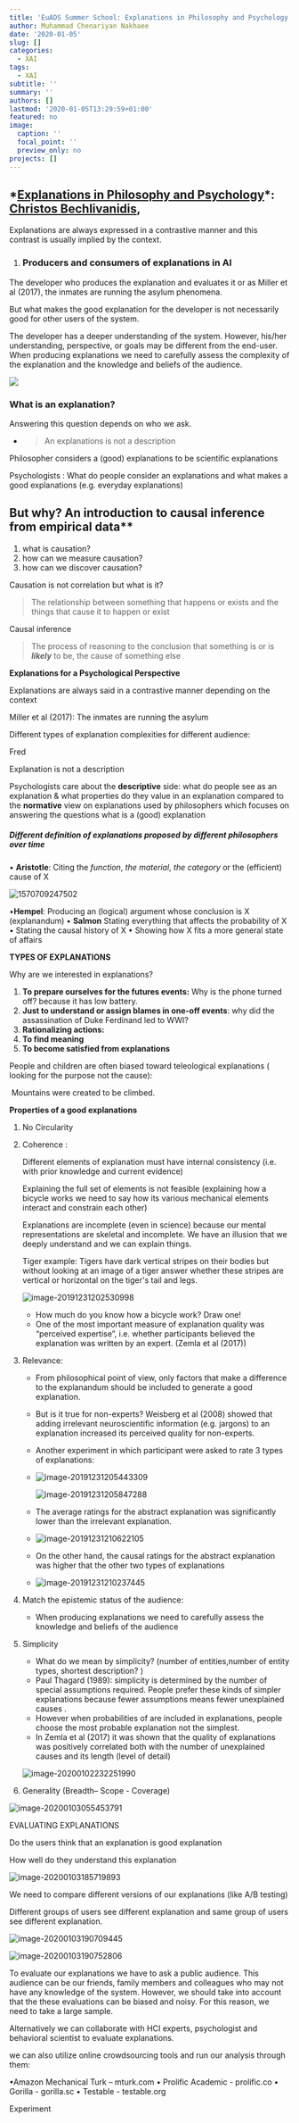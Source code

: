 ```yaml
---
title: 'EuADS Summer School: Explanations in Philosophy and Psychology'
author: Muhammad Chenariyan Nakhaee
date: '2020-01-05'
slug: []
categories:
  - XAI
tags:
  - XAI
subtitle: ''
summary: ''
authors: []
lastmod: '2020-01-05T13:29:59+01:00'
featured: no
image:
  caption: ''
  focal_point: ''
  preview_only: no
projects: []
---
```




## ***[Explanations in Philosophy and Psychology](https://euads.org/wp-content/uploads/2019/09/Explanations-in-Philosophy-and-Psychology-2.pdf)\*: [Christos Bechlivanidis](https://www.ucl.ac.uk/pals/research/experimental-psychology/person/christos-bechlivanidis/),**



Explanations are always expressed in  a contrastive manner and this contrast is usually implied by the context.

1. ### Producers and consumers of explanations in AI



The developer who produces the explanation and evaluates it or as Miller et al (2017), the inmates are running the asylum phenomena.

But what makes the good explanation for the developer is not necessarily good for other users of the system.

The developer has a deeper understanding of the  system. However, his/her understanding, perspective, or goals may be different from the end-user. When producing explanations we need to carefully assess the complexity of the explanation and the knowledge and beliefs of the audience.

![](1.png)

### What is an explanation?

Answering this question depends on who we ask. 

- > An explanations is not a description

Philosopher considers a (good) explanations to be scientific explanations

Psychologists : What do people consider an explanations and what makes a good explanations (e.g. everyday explanations)

## But why? An introduction to causal inference from empirical data**

1. what is causation?
2. how can we measure causation?
3. how can we discover causation? 

Causation is not correlation but what is it?

> The relationship between something that happens or exists and the things that cause it to happen or exist

Causal inference 

> The process of reasoning to the conclusion that something is or is ***likely***  to be, the cause of something else



**Explanations for a Psychological Perspective**

Explanations are always said in a contrastive manner depending on the context



Miller et al (2017): The inmates are running the asylum

Different types of explanation complexities for different audience:

Fred

Explanation is not a description

Psychologists care about the **descriptive** side: what do people see as an explanation & what properties do they value in an explanation compared to the **normative** view on explanations used by philosophers which focuses on answering the questions what is a (good) explanation

##### Different definition of explanations proposed by different philosophers over time 

• **Aristotle**: Citing the *function*, *the material*, *the category* or the (efficient) cause of X 

![1570709247502](C:\Users\ChenariyahNakhaeeM\AppData\Roaming\Typora\typora-user-images\1570709247502.png)

•**Hempel**:  Producing an (logical) argument whose conclusion  is X (explanandum)
• **Salmon** Stating everything that affects the probability of X 
• Stating the causal history of X
• Showing how X fits a more general state of affairs

**TYPES OF EXPLANATIONS**

Why are we interested in explanations?

1. **To prepare ourselves for the futures events:** Why is the phone turned off? because it has low battery.
2. **Just to understand or assign blames in one-off events**: why did the assassination of Duke Ferdinand led to WWI?
3. **Rationalizing actions:**
4. **To find meaning** 
5. **To become satisfied from explanations**

People and children are often biased toward teleological explanations ( looking for the purpose not the cause): 

​	Mountains were created to be climbed.



**Properties of a good explanations**

1. No Circularity

2. Coherence :

   Different elements of explanation must  have internal consistency (i.e. with prior knowledge and current evidence)

   Explaining the full set of elements is not feasible (explaining how a bicycle works we need to say how its various mechanical elements interact and constrain each other)

   Explanations are incomplete (even in science) because our mental
   representations are skeletal and incomplete. We have an illusion that we deeply understand and we can explain things. 

   Tiger example: Tigers have dark vertical stripes on their bodies but without looking at an image of a tiger answer whether these stripes are  vertical or horizontal on the tiger's tail and legs.

   ![image-20191231202530998](C:\Users\iMuhammad\AppData\Roaming\Typora\typora-user-images\image-20191231202530998.png)

   - How much do you know how a bicycle work?  Draw one!
   - One of the most important measure of explanation quality was “perceived expertise”, i.e. whether participants believed the explanation was written by an expert. (Zemla et al (2017))

3. Relevance:

   - From philosophical point of view,  only factors that make a difference to the explanandum should be included to generate a good explanation. 

   - But is it true for non-experts? Weisberg et al (2008) showed that adding irrelevant neuroscientific information (e.g. jargons) to an explanation increased its perceived quality for non-experts. 

   - Another experiment in which participant were asked to rate 3 types of explanations:

   - ![image-20191231205443309](C:\Users\iMuhammad\AppData\Roaming\Typora\typora-user-images\image-20191231205443309.png)

     ![image-20191231205847288](C:\Users\iMuhammad\AppData\Roaming\Typora\typora-user-images\image-20191231205847288.png)

   - The average ratings for the abstract explanation was significantly lower than the irrelevant explanation.

   - ![image-20191231210622105](C:\Users\iMuhammad\AppData\Roaming\Typora\typora-user-images\image-20191231210622105.png)

   -  On the other hand, the causal ratings for the abstract explanation was higher that the other two types of explanations 

   - ![image-20191231210237445](C:\Users\iMuhammad\AppData\Roaming\Typora\typora-user-images\image-20191231210237445.png)

4. Match the epistemic status of the audience:

   - When producing explanations we need to carefully assess
     the knowledge and beliefs of the audience

5. Simplicity 

   - What do we mean by simplicity? (number of entities,number of entity types, shortest description? )
   - Paul Thagard (1989): simplicity is determined by the number of special assumptions required.  People prefer these kinds of simpler explanations because fewer assumptions means fewer unexplained causes .
   - However when probabilities of are included in explanations, people choose the most probable explanation not the simplest.
   - In Zemla et al (2017) it was shown that  the quality of explanations was positively correlated both with the number of unexplained causes and its length (level of detail)

   ![image-20200102232251990](C:\Users\iMuhammad\AppData\Roaming\Typora\typora-user-images\image-20200102232251990.png)

6. Generality (Breadth– Scope - Coverage)





![image-20200103055453791](C:\Users\iMuhammad\AppData\Roaming\Typora\typora-user-images\image-20200103055453791.png)



EVALUATING EXPLANATIONS

Do the users think that an explanation is  good explanation

How well do they understand this explanation

![image-20200103185719893](C:\Users\iMuhammad\AppData\Roaming\Typora\typora-user-images\image-20200103185719893.png)

We need to compare different versions of our explanations (like A/B testing)

Different groups of users see different explanation and same group of users see different explanation.

![image-20200103190709445](C:\Users\iMuhammad\AppData\Roaming\Typora\typora-user-images\image-20200103190709445.png)

![image-20200103190752806](C:\Users\iMuhammad\AppData\Roaming\Typora\typora-user-images\image-20200103190752806.png)

To evaluate our explanations we have to ask a public audience. This audience can be our friends, family members and colleagues who may not have any knowledge of the system. However, we should take into account that the these evaluations can be biased and noisy. For this reason, we need to take a large sample.

Alternatively we can collaborate with HCI experts,  psychologist and behavioral scientist to evaluate explanations.

we can also utilize online crowdsourcing tools and run our analysis through them:

•Amazon Mechanical Turk – mturk.com
• Prolific Academic - prolific.co
• Gorilla - gorilla.sc
• Testable - testable.org

Experiment
